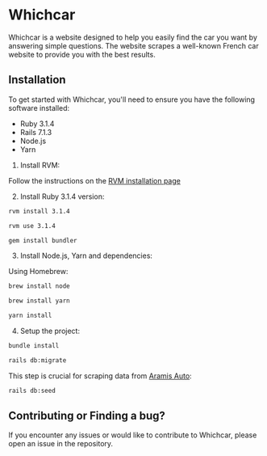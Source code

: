 # Whichcar

Whichcar is a website designed to help you easily find the car you want by answering simple questions. The website scrapes a well-known French car website to provide you with the best results.

## Installation

To get started with Whichcar, you'll need to ensure you have the following software installed:

- Ruby 3.1.4
- Rails 7.1.3
- Node.js
- Yarn

1. Install RVM:

Follow the instructions on the [RVM installation page](https://rvm.io/rvm/install)


2. Install Ruby 3.1.4 version:

```bash
rvm install 3.1.4 
```

```bash
rvm use 3.1.4
```

```bash
gem install bundler
```


3. Install Node.js, Yarn and dependencies:

Using Homebrew:

```bash
brew install node
```

```bash
brew install yarn 
```

```bash
yarn install
```


4. Setup the project:

```bash
bundle install
```

```bash
rails db:migrate
```

This step is crucial for scraping data from [Aramis Auto](https://www.aramisauto.com/):

```bash
rails db:seed
```

## Contributing or Finding a bug?

If you encounter any issues or would like to contribute to Whichcar, please open an issue in the repository.
